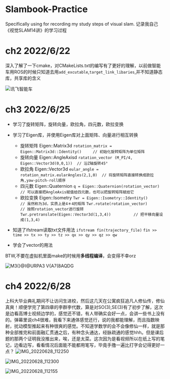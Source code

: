# Slambook-Practice
Specifically using for recording my study steps of visual slam. 记录我自己《视觉SLAM14讲》的学习过程

# ch2 2022/6/22

深入了解了一下cmake，对CMakeLists.txt的编写有了更好的理解，以前做智能车用ROS的时候只知道去用`add_excutable`,`target_link_libaries`,并不知道静态库，共享库的含义

![讯飞智能车](https://user-images.githubusercontent.com/64240681/176087403-f4675e18-f2bd-43e0-9143-8d69530c66d1.jpg)


# ch3 2022/6/25

* 学习了旋转矩阵，旋转向量，欧拉角，四元数，欧拉变换

* 学习了Eigen库，并使用Eigen库对上面矩阵、向量进行相互转换
  * 旋转矩阵 Eigen::Matrix3d    `rotation_matrix = Eigen::Matrix3d::Identity()     // 初始化旋转矩阵为单位矩阵` 
  * 旋转向量 Eigen::AngleAxisd  `ratation_vector (M_PI/4, Eigen::Vector3d(0,0,1))  // 沿Z轴旋转45°` 
  * 欧拉角   Eigen::Vector3d    `eular_angle = rotation_matrix.eularAngles(2,1,0)  // 将旋转矩阵直接转换成欧拉角,yaw-pitch-roll顺序` 
  * 四元数   Eigen::Quaternion  `q = Eigen::Quaternion(rotation_vector)            // 可以直接把AngleAxis赋值给四元数，也可以把旋转矩阵赋给它` 
  * 欧拉变换 Eigen::Isometry    `Twr = Eigen::Isometry::Identity()                 // 虽然称为3d，实质上是4＊4的矩阵` 
                                `Twr.rotate(rotation_vector)                       // 按照rotation_vector进行旋转`                           
                                `Twr.pretranslate(Eigen::Vector3d(1,3,4))          // 把平移向量设成(1,3,4)`
                               
* 知道了ifstream读取txt文件用法  `ifstream fin(trajectory_file)` 
                                 `fin >> time >> tx >> ty >> tz >> qx >> qy >> qz >> qw`
                              
* 学会了vector的用法

BTW,不要在虚拟机里面make的时候用**多线程编译**，会变得不幸orz

![M3(}@I@URPA3 V{A7(8AQDG](https://user-images.githubusercontent.com/64240681/175765179-404a2b2c-d7a1-437b-b707-47ef742f653d.png)

# ch4 2022/6/28

上科大毕业典礼期间不让访问生进校，然后这几天在公寓疯狂追凡人修仙传，修仙真爽！顺便学完了第四章的李群李代数，算是对SO(3),SE(3)有了初步了解，这次是边看高博士视频边学的，感觉还不错，有人带确实会好一点，会讲一些书上没有的。弹幕里说ch4很难，我看下来通体感觉还行，说的我都能理解，而且指数映射，扰动模型推起来有种很爽的感觉。不知道学数学的会不会像修仙一样，就是那种全部推完和前面融汇贯通之后，有种念头通达，经脉疏通的感觉hhh。但是课后题的那两个证明我没推出来，唉，还是太菜。这次因为是看视频所以在纸上写的笔记，边看边写，看看情况后面能不能都用笔写，毕竟手撸一遍比打字会记得更好一点？
![IMG_20220628_112250](https://user-images.githubusercontent.com/64240681/176085353-0172be17-4938-4016-a009-e7c43eb21ea3.jpg)

![IMG_20220628_112300](https://user-images.githubusercontent.com/64240681/176085376-0450d8a8-b3d7-45f7-881c-ded9b50d2c69.jpg)

![IMG_20220628_112155](https://user-images.githubusercontent.com/64240681/176085366-f16e4315-f12a-4d7d-80c2-65e5ea460f33.jpg)

